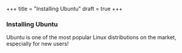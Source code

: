 +++
title = "Installing Ubuntu"
draft = true
+++

### Installing Ubuntu

Ubuntu is one of the most popular Linux distributions on the market, especially for new users!